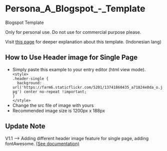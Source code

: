 Persona_A_Blogspot_-_Template
=============================

Blogspot Template

Only for personal use. Do not use for commercial purpose please.

Visit <a href="http://blog.makmalf.com/2014/03/redesign-blog-lagi-dan-lagi.html">this page</a> for deeper explanation about this template. (Indonesian lang)

<h2>How to Use Header image for Single Page</h2>
<ul>
<li>Simply paste this example to your entry editor (html view mode).
<code>
&lt;style&gt;
.header-single {
  background: url('https://farm6.staticflickr.com/5201/13741860435_a71824e0da_o.jpg') center no-repeat !important;
}
&lt;/style&gt;
</code>
</li>

<li>Change the src file of image with yours</li>

<li>Recommended image size is 1200px x 188px</li>
</ul>

<h2>Update Note</h2>
V1.1 --> Adding different header image feature for single page, adding fontAwesome. <a href="fortawesome.github.io/Font-Awesome/icons/">(See documentation)</a>

